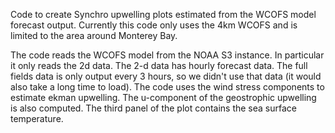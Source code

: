 Code to create Synchro upwelling plots estimated from the WCOFS model forecast output.
Currently this code only uses the 4km WCOFS and is limited to the area around Monterey Bay.

The code reads the WCOFS model from the NOAA S3 instance.  In particular it only reads the 2d data.
The 2-d data has hourly forecast data.  The full fields data is only output every 3 hours, so we didn't use that data (it would also take a long time to load).
The code uses the wind stress components to estimate ekman upwelling.
The u-component of the geostrophic upwelling is also computed.
The third panel of the plot contains the sea surface temperature.
